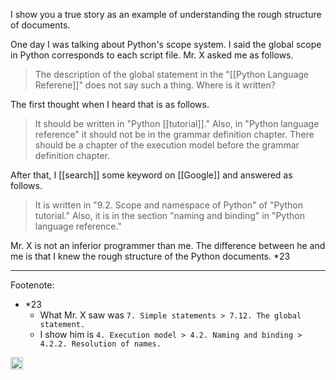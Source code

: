 
I show you a true story as an example of understanding the rough structure of documents.

One day I was talking about Python's scope system. I said the global scope in Python corresponds to each script file. Mr. X asked me as follows.

> The description of the global statement in the "[[Python Language Referene]]" does not say such a thing. Where is it written?

The first thought when I heard that is as follows.

>  It should be written in "Python [[tutorial]]."
>  Also, in "Python language reference" it should not be in the grammar definition chapter. There should be a chapter of the execution model before the grammar definition chapter.

After that, I [[search]] some keyword on [[Google]] and answered as follows.

>  It is written in "9.2. Scope and namespace of Python" of "Python tutorial."
>  Also, it is in the section "naming and binding" in "Python language reference."

Mr. X is not an inferior programmer than me. The difference between he and me is that I knew the rough structure of the Python documents. *23

---

Footenote:

- *23
    - What Mr. X saw was `7. Simple statements > 7.12. The global statement.`
    - I show him is `4. Execution model > 4.2. Naming and binding > 4.2.2. Resolution of names.`

<img src='https://scrapbox.io/api/pages/nishio/en/icon' alt='en.icon' height="19.5"/>